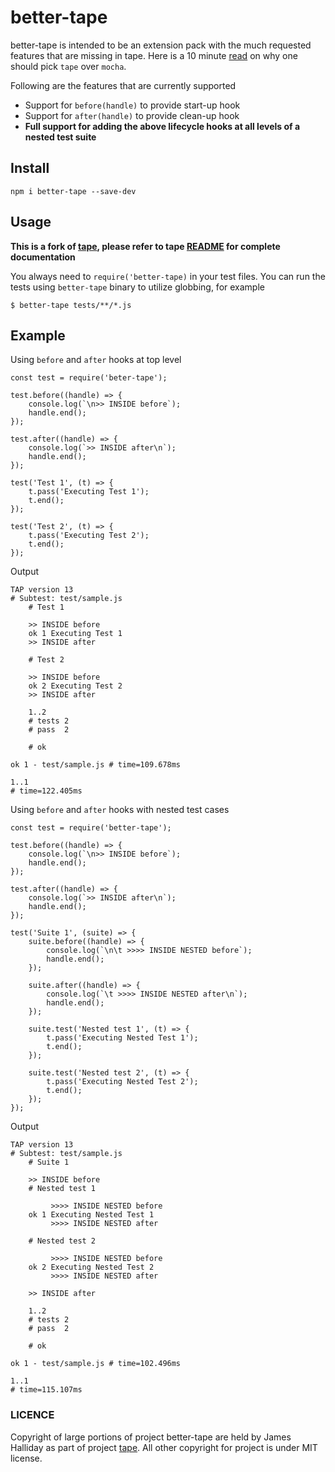 # better-tape
better-tape is intended to be an extension pack with the much requested features that are missing in tape. Here is
a 10 minute [read](https://medium.com/javascript-scene/why-i-use-tape-instead-of-mocha-so-should-you-6aa105d8eaf4) on why 
one should pick `tape` over `mocha`.

Following are the features that are currently supported
- Support for `before(handle)` to provide start-up hook
- Support for `after(handle)` to provide clean-up hook
- **Full support for adding the above lifecycle hooks at all levels of a nested test suite**

## Install
```
npm i better-tape --save-dev
```

## Usage
**This is a fork of [tape](https://www.npmjs.com/package/tape), please refer to tape 
[README](https://github.com/substack/tape) for complete documentation**

You always need to `require('better-tape)` in your test files. You can run the tests using `better-tape` binary to utilize 
globbing, for example
```
$ better-tape tests/**/*.js
```

## Example
Using `before` and `after` hooks at top level
```
const test = require('beter-tape');

test.before((handle) => {
    console.log(`\n>> INSIDE before`);
    handle.end();
});

test.after((handle) => {
    console.log(`>> INSIDE after\n`);
    handle.end();
});

test('Test 1', (t) => {
    t.pass('Executing Test 1');
    t.end();
});

test('Test 2', (t) => {
    t.pass('Executing Test 2');
    t.end();
});
```
Output
```
TAP version 13
# Subtest: test/sample.js
    # Test 1

    >> INSIDE before
    ok 1 Executing Test 1
    >> INSIDE after

    # Test 2

    >> INSIDE before
    ok 2 Executing Test 2
    >> INSIDE after

    1..2
    # tests 2
    # pass  2

    # ok

ok 1 - test/sample.js # time=109.678ms

1..1
# time=122.405ms
```

Using `before` and `after` hooks with nested test cases
```
const test = require('better-tape');

test.before((handle) => {
    console.log(`\n>> INSIDE before`);
    handle.end();
});

test.after((handle) => {
    console.log(`>> INSIDE after\n`);
    handle.end();
});

test('Suite 1', (suite) => {
    suite.before((handle) => {
        console.log(`\n\t >>>> INSIDE NESTED before`);
        handle.end();
    });

    suite.after((handle) => {
        console.log(`\t >>>> INSIDE NESTED after\n`);
        handle.end();
    });

    suite.test('Nested test 1', (t) => {
        t.pass('Executing Nested Test 1');
        t.end();
    });

    suite.test('Nested test 2', (t) => {
        t.pass('Executing Nested Test 2');
        t.end();
    });
});
```
Output
```
TAP version 13
# Subtest: test/sample.js
    # Suite 1

    >> INSIDE before
    # Nested test 1

    	 >>>> INSIDE NESTED before
    ok 1 Executing Nested Test 1
    	 >>>> INSIDE NESTED after

    # Nested test 2

    	 >>>> INSIDE NESTED before
    ok 2 Executing Nested Test 2
    	 >>>> INSIDE NESTED after

    >> INSIDE after

    1..2
    # tests 2
    # pass  2

    # ok

ok 1 - test/sample.js # time=102.496ms

1..1
# time=115.107ms
```

### LICENCE
Copyright of large portions of project better-tape are held by James Halliday as part of project [tape](https://github.com/substack/tape).
All other copyright for project is under MIT license.
